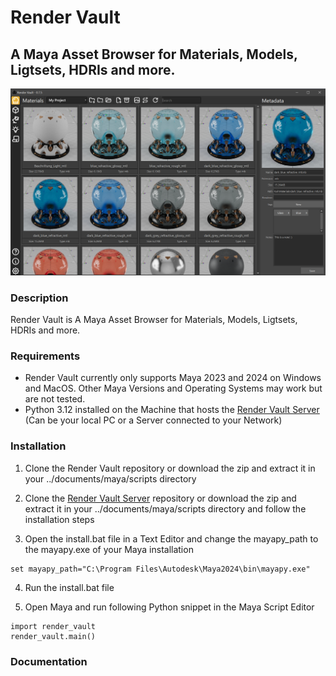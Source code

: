 # Render Vault
## A Maya Asset Browser for Materials, Models, Ligtsets, HDRIs and more.

![Screenshot](docs/Render_Vault_Materials.png)

### Description

Render Vault is A Maya Asset Browser for Materials, Models, Ligtsets, HDRIs and more.

### Requirements

- Render Vault currently only supports Maya 2023 and 2024 on Windows and MacOS. Other Maya Versions and Operating Systems may work but are not tested. 
- Python 3.12 installed on the Machine that hosts the [Render Vault Server](https://github.com/Design0r/render_vault_server) (Can be your local PC or a Server connected to your Network)

### Installation

1. Clone the Render Vault repository or download the zip and extract it in your ../documents/maya/scripts directory 

2. Clone the [Render Vault Server](https://github.com/Design0r/render_vault_server) repository or download the zip and extract it in your ../documents/maya/scripts directory and follow the installation steps

3. Open the install.bat file in a Text Editor and change the mayapy_path to the mayapy.exe of your Maya installation
```shell
set mayapy_path="C:\Program Files\Autodesk\Maya2024\bin\mayapy.exe"
```
4. Run the install.bat file

5. Open Maya and run following Python snippet in the Maya Script Editor 
```shell
import render_vault
render_vault.main()
```

### Documentation

